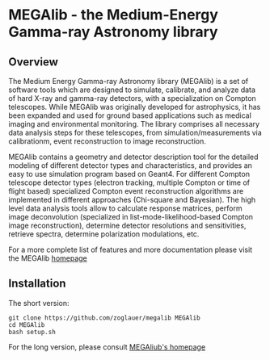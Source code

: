 MEGAlib - the Medium-Energy Gamma-ray Astronomy library
=======================================================

Overview
--------

The Medium Energy Gamma-ray Astronomy library (MEGAlib) is a set of software tools which are designed to simulate, calibrate, and analyze data of hard X-ray and gamma-ray detectors, with a specialization on Compton telescopes. While MEGAlib was originally developed for astrophysics, it has been expanded and used for ground based applications such as medical imaging and environmental monitoring. The library comprises all necessary data analysis steps for these telescopes, from simulation/measurements via calibrationm, event reconstruction to image reconstruction.

MEGAlib contains a geometry and detector description tool for the detailed modeling of different detector types and characteristics, and provides an easy to use simulation program based on Geant4. For different Compton telescope detector types (electron tracking, multiple Compton or time of flight based) specialized Compton event reconstruction algorithms are implemented in different approaches (Chi-square and Bayesian). The high level data analysis tools allow to calculate response matrices, perform image deconvolution (specialized in list-mode-likelihood-based Compton image reconstruction), determine detector resolutions and sensitivities, retrieve spectra, determine polarization modulations, etc.

For a more complete list of features and more documentation please visit the MEGAlib [homepage](http://megalibtoolkit.com)



Installation
------------

The short version:

```
git clone https://github.com/zoglauer/megalib MEGAlib
cd MEGAlib
bash setup.sh
```

For the long version, please consult [MEGAliub's homepage](http://megalibtoolkit.com)